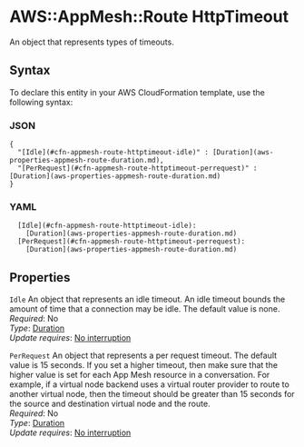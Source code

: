 # AWS::AppMesh::Route HttpTimeout<a name="aws-properties-appmesh-route-httptimeout"></a>

An object that represents types of timeouts\. 

## Syntax<a name="aws-properties-appmesh-route-httptimeout-syntax"></a>

To declare this entity in your AWS CloudFormation template, use the following syntax:

### JSON<a name="aws-properties-appmesh-route-httptimeout-syntax.json"></a>

```
{
  "[Idle](#cfn-appmesh-route-httptimeout-idle)" : [Duration](aws-properties-appmesh-route-duration.md),
  "[PerRequest](#cfn-appmesh-route-httptimeout-perrequest)" : [Duration](aws-properties-appmesh-route-duration.md)
}
```

### YAML<a name="aws-properties-appmesh-route-httptimeout-syntax.yaml"></a>

```
  [Idle](#cfn-appmesh-route-httptimeout-idle): 
    [Duration](aws-properties-appmesh-route-duration.md)
  [PerRequest](#cfn-appmesh-route-httptimeout-perrequest): 
    [Duration](aws-properties-appmesh-route-duration.md)
```

## Properties<a name="aws-properties-appmesh-route-httptimeout-properties"></a>

`Idle`  <a name="cfn-appmesh-route-httptimeout-idle"></a>
An object that represents an idle timeout\. An idle timeout bounds the amount of time that a connection may be idle\. The default value is none\.  
*Required*: No  
*Type*: [Duration](aws-properties-appmesh-route-duration.md)  
*Update requires*: [No interruption](https://docs.aws.amazon.com/AWSCloudFormation/latest/UserGuide/using-cfn-updating-stacks-update-behaviors.html#update-no-interrupt)

`PerRequest`  <a name="cfn-appmesh-route-httptimeout-perrequest"></a>
An object that represents a per request timeout\. The default value is 15 seconds\. If you set a higher timeout, then make sure that the higher value is set for each App Mesh resource in a conversation\. For example, if a virtual node backend uses a virtual router provider to route to another virtual node, then the timeout should be greater than 15 seconds for the source and destination virtual node and the route\.  
*Required*: No  
*Type*: [Duration](aws-properties-appmesh-route-duration.md)  
*Update requires*: [No interruption](https://docs.aws.amazon.com/AWSCloudFormation/latest/UserGuide/using-cfn-updating-stacks-update-behaviors.html#update-no-interrupt)
